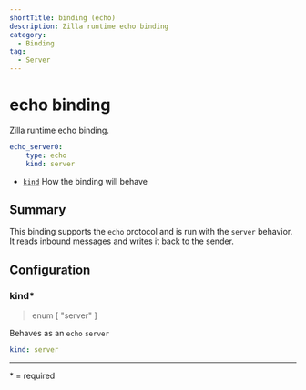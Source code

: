 ```yaml
---
shortTitle: binding (echo)
description: Zilla runtime echo binding
category:
  - Binding
tag:
  - Server
---
```


# echo binding

Zilla runtime echo binding.

```yaml {2}
echo_server0:
    type: echo
    kind: server
```

- [`kind`](#kind) How the binding will behave


## Summary

This binding supports the `echo` protocol and is run with the `server` behavior. It reads inbound messages and writes it back to the sender.

## Configuration


### kind\*

> enum [ "server" ]

Behaves as an `echo` `server`


```yaml
kind: server
```

---

\* = required
